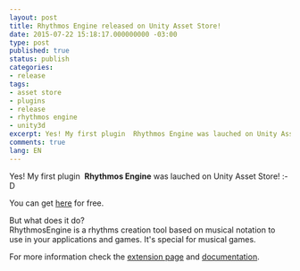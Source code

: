 ```yaml
---
layout: post
title: Rhythmos Engine released on Unity Asset Store!
date: 2015-07-22 15:18:17.000000000 -03:00
type: post
published: true
status: publish
categories:
- release
tags:
- asset store
- plugins
- release
- rhythmos engine
- unity3d
excerpt: Yes! My first plugin  Rhythmos Engine was lauched on Unity Asset Store! :-D
comments: true
lang: EN
---
```

<p>Yes! My first plugin  <strong>Rhythmos Engine</strong> was lauched on Unity Asset Store! :-D</p>

<p>You can get <a href="https://www.assetstore.unity3d.com/en/#!/content/39835">here</a> for free.</p>
<p>But what does it do?<br />
RhythmosEngine is a rhythms creation tool based on musical notation to use in your applications and games. It's special for musical games.</p>
<p>For more information check the <a href="{{site.baseurl | append: "/portfolio/rhythmos-engine/"}}">extension page</a> and <a href="https://drive.google.com/file/d/0B0spb4kkmET9UUVqUjBmSk5BeVk/view">documentation</a>.</p>

